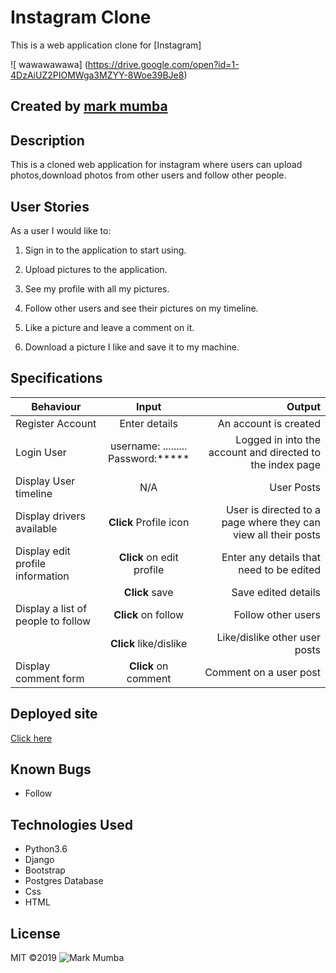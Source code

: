 # Instagram Clone
This is a web application clone for [Instagram]


![ wawawawawa] (https://drive.google.com/open?id=1-4DzAiUZ2PIOMWga3MZYY-8Woe39BJe8)

## Created by [mark mumba](https://github.com/markmumba)

## Description
This is a cloned web application for instagram where users can upload photos,download photos from other users and follow other people.

## User Stories

As a user I would like to:

1. Sign in to the application to start using.

2. Upload pictures to the application.

3. See my profile with all my pictures.

4. Follow other users and see their pictures on my timeline.

5. Like a picture and leave a comment on it.

6. Download a picture I like and save it to my machine.

## Specifications

| Behaviour | Input | Output |
| ------------ |:----------:| -------: | 
| Register Account | Enter details | An account is created |
| Login User | username: ......... <br> Password:*****| Logged in into the account and directed to the index page| 
| Display User timeline  | N/A | User Posts |
| Display drivers available | **Click** Profile icon | User is directed to a page where they can view all their posts |
| Display edit profile information | **Click** on edit profile | Enter any details that need to be edited |
|  |**Click** save | Save edited details |
| Display a list of people to follow | **Click** on follow | Follow other users |
| | **Click** like/dislike  | Like/dislike other user posts|
| Display comment form | **Click** on comment | Comment on a user post |

## Deployed site
[Click here](https://.herokuapp.com/)

## Known Bugs
* Follow

## Technologies Used
* Python3.6 
* Django
* Bootstrap
* Postgres Database
* Css
* HTML

  
## License
MIT &copy;2019 ![Mark Mumba](https://github.com/markmumba)